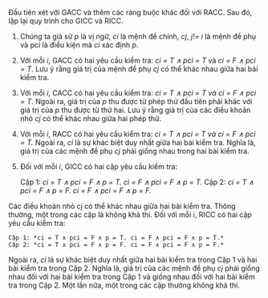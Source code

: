 Đầu tiên xét với GACC và thêm các ràng buộc khác đối với RACC. Sau đó, lặp lại quy trình cho GICC và RICC. 

1. Chúng ta giả sử *p* là vị ngữ, *ci* là mệnh đề chính,  *cj*,  *j!= i*  là mệnh đề phụ và pci là điều kiện mà *ci* xác định *p*.
 
2. Với mỗi *i*, GACC có hai yêu cầu kiểm tra: *ci = T ∧ pci = T* và *ci = F ∧ pci = T*. Lưu ý rằng giá trị của mệnh đề phụ *cj* có thể khác nhau giữa hai bài kiểm tra.
 
3. Với mỗi *i*, CACC có hai yêu cầu kiểm tra: **ci = T ∧ pci = T* và *ci = F ∧ pci = T**.
Ngoài ra, giá trị của *p* thu được từ phép thử đầu tiên phải khác với giá trị của *p* thu được từ thứ hai. Lưu ý rằng giá trị của các điều khoản nhỏ *cj* có thể khác nhau giữa hai phép thử.

4. Với mỗi *i*, RACC có hai yêu cầu kiểm tra:  **ci = T ∧ pci = T*  và *ci = F ∧ pci = T.**
Ngoài ra, *ci* là sự khác biệt duy nhất giữa hai bài kiểm tra. Nghĩa là, giá trị của các mệnh đề phụ *cj* phải giống nhau trong hai bài kiểm tra.

5. Đối với mỗi *i*, GICC có hai cặp yêu cầu kiểm tra:

    Cặp 1: *ci = T ∧ pci = F ∧ p = T. ci = F ∧ pci = F ∧ p = T.*
    Cặp 2: *ci = T ∧ pci = F ∧ p = F. ci = F ∧ pci = F ∧ p = F.*

Các điều khoản nhỏ cj có thể khác nhau giữa hai bài kiểm tra. Thông thường, một trong các cặp là không khả thi.
Đối với mỗi i, RICC có hai cặp yêu cầu kiểm tra:

    Cặp 1: *ci = T ∧ pci = F ∧ p = T. ci = F ∧ pci = F ∧ p = T.*
    Cặp 2: *ci = T ∧ pci = F ∧ p = F. ci = F ∧ pci = F ∧ p = F.*
        
Ngoài ra, *ci* là sự khác biệt duy nhất giữa hai bài kiểm tra trong Cặp 1 và hai bài kiểm tra trong Cặp 2. Nghĩa là, giá trị của các mệnh đề phụ *cj* phải giống nhau đối với hai bài kiểm tra trong Cặp 1 và giống nhau đối với hai bài kiểm tra trong Cặp 2. Một lần nữa, một trong các cặp thường không khả thi.